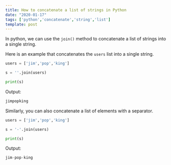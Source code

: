 ```yaml
---
title: How to concatenate a list of strings in Python
date: "2020-01-17"
tags: ['python','concatenate','string','list']
template: post
---
```


In python, we can use the `join()` method to concatenate a list of strings into a single string.

Here is an example that concatenates the `users` list into a single string.

```python
users = ['jim','pop','king']

s = ''.join(users)

print(s)
```

Output:

```python
jimpopking
```

Similarly, you can also concatenate a list of elements with a separator.

```python
users = ['jim','pop','king']

s = '-'.join(users)

print(s)
```

Output:

```python
jim-pop-king
```

